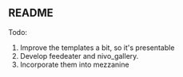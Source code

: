 README
------

Todo:

1. Improve the templates a bit, so it's presentable
2. Develop feedeater and nivo_gallery.
3. Incorporate them into mezzanine
